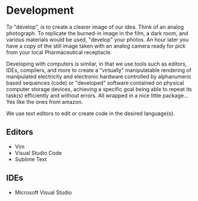 # Development

To "develop", is to create a clearer image of our idea. Think of an analog photograph. To replicate the burned-in image in the film, a dark room, and various materials would be used, "develop" your photos. An hour later you have a copy of the still image taken with an analog camera ready for pick from your local Pharmaceutical receptacle.

Developing with computers is similar, in that we use tools such as editors, IDEs, compilers, and more to create a "virtually" manipulatable rendering of manipulated electricity and electronic hardware controlled by alphanumeric based sequences (code) or "developed" software contained on physical computer storage devices, achieving a specific goal being able to repeat its task(s) efficiently and without errors. All wrapped in a nice little package... Yes like the ones from amazon.

We use text editors to edit or create code in the desired language(s).

## Editors

- Vim
- Visual Studio Code
- Sublime Text

## IDEs

- Microsoft Visual Studio
